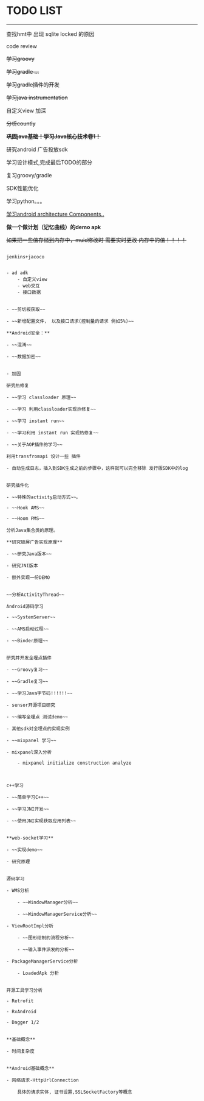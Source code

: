# TODO LIST
---
查找hmt中 出现 sqlite locked 的原因


code review

~~学习groovy~~

~~学习gradle ...~~

~~学习gradle插件的开发~~

~~学习java instrumentation~~

自定义view 加深

~~分析countly~~

~~**巩固java基础！学习Java核心技术卷1！**~~



研究android 广告投放sdk

学习设计模式,完成最后TODO的部分

复习groovy/gradle

SDK性能优化

学习python。。。

[学习android architecture Components..](https://developer.android.com/topic/libraries/architecture/index.html)

**做一个做计划（记忆曲线）的demo apk**

~~如果把一些值存储到内存中，muid修改时 需要实时更改 内存中的值！！！！~~

~~~测试一下 当数据库 不关闭时  CPU 占用会不会 增加。。~~~~

jenkins+jacoco


- ad adk
	- 自定义view
	- web交互
	- 接口数据


- ~~剪切板获取~~

- ~~新增配置文件， 以及接口请求(控制量的请求 例如5%)~~

**Android安全：**

- ~~混淆~~

- ~~数据加密~~


- 加固

研究热修复

- ~~学习 classloader 原理~~

- ~~学习 利用classloader实现热修复~~

- ~~学习 instant run~~

- ~~学习利用 instant run 实现热修复~~

- ~~关于AOP插件的学习~~

利用transfromapi 设计一些 插件

- 自动生成日志，插入到SDK生成之前的步骤中，这样就可以完全移除 发行版SDK中的log


研究插件化

- ~~特殊的activity启动方式~~。

- ~~Hook AMS~~

- ~~Hoom PMS~~

分析Java集合类的原理。

**研究锁屏广告实现原理**

- ~~研究Java版本~~

- 研究JNI版本

- 额外实现一份DEMO


~~分析ActivityThread~~

Android源码学习

- ~~SystemServer~~

- ~~AMS启动过程~~

- ~~Binder原理~~


研究并开发全埋点插件

- ~~Groovy复习~~

- ~~Gradle复习~~

- ~~学习Java字节码!!!!!!~~

- sensor开源项目研究

- ~~编写全埋点 测试demo~~

- 其他sdk对全埋点的实现实例

- ~~mixpanel 学习~~

- mixpanel深入分析

    - mixpanel initialize construction analyze

   

c++学习

- ~~简单学习C++~~

- ~~学习JNI开发~~

- ~~使用JNI实现获取应用列表~~


**web-socket学习**

- ~~实现demo~~

- 研究原理


源码学习

- WMS分析

	- ~~WindowManager分析~~

	- ~~WindowManagerService分析~~

- ViewRootImpl分析
	
	- ~~图形绘制的流程分析~~

	- ~~输入事件派发的分析~~

- PackageManagerService分析

	- LoadedApk 分析


开源工具学习分析

- Retrofit

- RxAndroid

- Dagger 1/2


**基础概念**

- 时间复杂度


**Android基础概念**

- 网络请求-HttpUrlConnection

	具体的请求实体, 证书设置,SSLSocketFactory等概念
